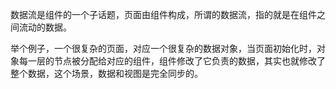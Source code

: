 数据流是组件的一个子话题，页面由组件构成，所谓的数据流，指的就是在组件之间流动的数据。

举个例子，一个很复杂的页面，对应一个很复杂的数据对象，当页面初始化时，对象每一层的节点被分配给对应的组件，组件修改了它负责的数据，其实也就修改了整个数据，这个场景，数据和视图是完全同步的。



